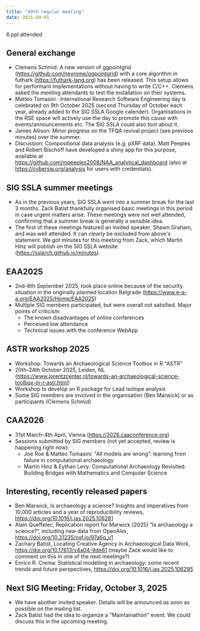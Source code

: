 ```yaml
---
title: "49th regular meeting"
date: 2025-09-05
---
```


6 ppl attended

## General exchange

- Clemens Schmid: A new version of ggpointgrid (<https://github.com/nevrome/ggpointgrid>) with a core algorithm in futhark (<https://futhark-lang.org>) has been released. This setup allows for performant implementations without having to write C/C++. Clemens asked the meeting attendants to test the installation on their systems.
- Matteo Tomasini : International Research Software Engineering day is celebrated on 9th October 2025 (second Thursday of October each year, already added to the SIG SSLA Google calender). Organisations in the RSE space will actively use the day to promote this cause with events/announcements etc. The SIG SSLA could also toot about it.
- James Allison: Minor progress on the TFQA revival project (see previous minutes) over the summer.
- Discussion: Compositional data analysis (e.g. pXRF data). Matt Peeples and Robert Bischoff have developed a shiny app for this purpose, available at <https://github.com/mpeeples2008/NAA_analytical_dashboard> (also at <https://cybersw.org/analysis> for users with credentials).

## SIG SSLA summer meetings

- As in the previous years, SIG SSLA went into a summer break for the last 3 months. Zack Batist thankfully organised basic meetings in this period in case urgent matters arise. These meetings were not well attended, confirming that a summer break is generally a sensible idea.
- The first of these meetings featured an invited speaker, Shawn Graham, and was well attended. It can clearly be excluded from above's statement. We got minutes for this meeting from Zack, which Martin Hinz will publish on the SIG SSLA website (<https://sslarch.github.io/minutes>).

## EAA2025

- 2nd–6th September 2025, took place online because of the security situation in the originally planned location Belgrade (<https://www.e-a-a.org/EAA2025/Home/EAA2025>)
- Multiple SIG members participated, but were overall not satisfied. Major points of criticism:
	- The known disadvantages of online conferences
	- Perceived low attendance
	- Technical issues with the conference WebApp

## ASTR workshop 2025

- Workshop: Towards an Archaeological Science Toolbox in R "ASTR"
- 20th-24th October 2025, Leiden, NL (<https://www.lorentzcenter.nl/towards-an-archaeological-science-toolbox-in-r-astr.html>)
- Workshop to develop an R package for Lead isotope analysis
- Some SIG members are involved in the organisation (Ben Marwick) or as participants (Clemens Schmid)

## CAA2026

- 31st March-4th April, Vienna (<https://2026.caaconference.org>)
- Sessions submitted by SIG members (not yet accepted, review is happening right now):
	- Joe Roe & Matteo Tomasini: "All models are wrong”: learning from failure in computational archaeology
	- Martin Hinz & Eythan Levy: Computational Archaeology Revisited: Building Bridges with Mathematics and Computer Science

## Interesting, recently released papers

- Ben Marwick, Is archaeology a science? Insights and imperatives from 10,000 articles and a year of reproducibility reviews, <https://doi.org/10.1016/j.jas.2025.106281>
- Alain Queffelec, Replication report for Marwick (2025) “Is archaeology a science?”, including new data from OpenAlex, <https://doi.org/10.31235/osf.io/97a6q_v1>
- Zachary Batist, Locating Creative Agency in Archaeological Data Work, https://doi.org/10.17613/v4a04-9de61 (maybe Zack would like to comment on this in one of the next meetings?)
- Enrico R. Crema: Statistical modelling in archaeology: some recent trends and future perspectives, <https://doi.org/10.1016/j.jas.2025.106295>

## Next SIG Meeting: Friday, October 3, 2025

- We have abother invited speaker. Details will be announced as soon as possible on the mailing list.
- Zack Batist had the idea to organize a "Maintainathon" event. We could discuss this in the upcoming meeting.


